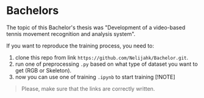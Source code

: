 # Bachelors

The topic of this Bachelor's thesis was "Development of a video-based tennis movement recognition and analysis system".

If you want to reproduce the training process, you need to:

1. clone this repo from link `https://github.com/Nelijahk/Bachelor.git`.
2. run one of preprocessing `.py` based on what type of dataset you want to get (RGB or Skeleton).
3. now you can use one of training `.ipynb` to start training
  [!NOTE]
  > Please, make sure that the links are correctly written.
